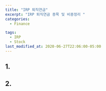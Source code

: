 ```yaml
---
title: "IRP 퇴직연금"
excerpt: "IRP 퇴직연금 종목 및 비중정리 "
categories:
  - Finance

tags:
  - IRP
  - Stock
last_modified_at: 2020-06-27T22:06:00-05:00
---
```


## 1.
## 2.
